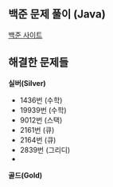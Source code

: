## 백준 문제 풀이 (Java)

<a href='https://www.acmicpc.net/' target='_blank'>백준 사이트</a>

## 해결한 문제들

**실버(Silver)**
- 1436번 (수학)
- 19939번 (수학)
- 9012번 (스택)
- 2161번 (큐)
- 2164번 (큐)
- 2839번 (그리디)
- 

**골드(Gold)**